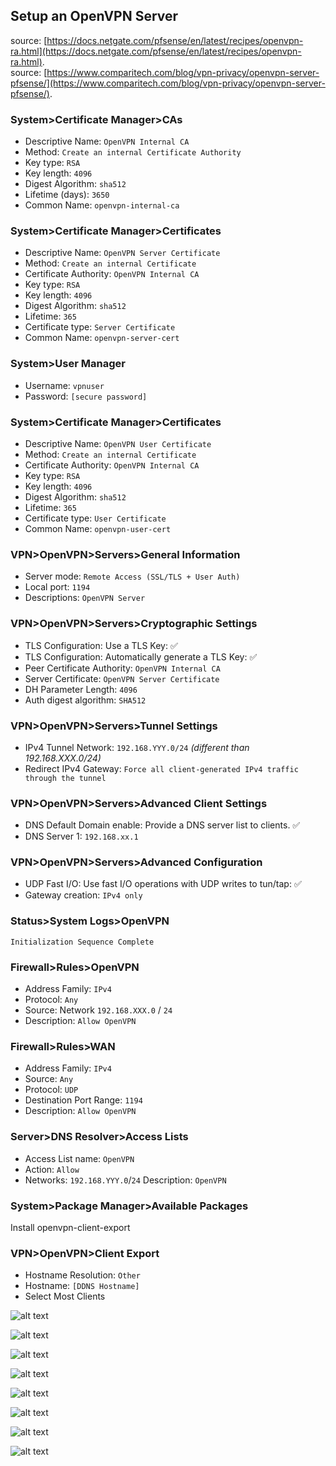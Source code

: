 ## Setup an OpenVPN Server

source: [https://docs.netgate.com/pfsense/en/latest/recipes/openvpn-ra.html](https://docs.netgate.com/pfsense/en/latest/recipes/openvpn-ra.html).  
source: [https://www.comparitech.com/blog/vpn-privacy/openvpn-server-pfsense/](https://www.comparitech.com/blog/vpn-privacy/openvpn-server-pfsense/).  

### System>Certificate Manager>CAs
* Descriptive Name: ``OpenVPN Internal CA``
* Method: ``Create an internal Certificate Authority``
* Key type: ``RSA``
* Key length: ``4096``
* Digest Algorithm: ``sha512``
* Lifetime (days): ``3650``
* Common Name: ``openvpn-internal-ca``

### System>Certificate Manager>Certificates
* Descriptive Name: ``OpenVPN Server Certificate``
* Method: ``Create an internal Certificate``
* Certificate Authority: ``OpenVPN Internal CA``
* Key type: ``RSA``
* Key length: ``4096``
* Digest Algorithm: ``sha512``
* Lifetime: ``365``
* Certificate type: ``Server Certificate``
* Common Name: ``openvpn-server-cert``

### System>User Manager
* Username: ``vpnuser``
* Password: ``[secure password]``

### System>Certificate Manager>Certificates
* Descriptive Name: ``OpenVPN User Certificate``
* Method: ``Create an internal Certificate``
* Certificate Authority: ``OpenVPN Internal CA``
* Key type: ``RSA``
* Key length: ``4096``
* Digest Algorithm: ``sha512``
* Lifetime: ``365``
* Certificate type: ``User Certificate``
* Common Name: ``openvpn-user-cert``

### VPN>OpenVPN>Servers>General Information
* Server mode: ``Remote Access (SSL/TLS + User Auth)``
* Local port: ``1194``
* Descriptions: ``OpenVPN Server``

### VPN>OpenVPN>Servers>Cryptographic Settings
* TLS Configuration: Use a TLS Key: :white_check_mark:
* TLS Configuration: Automatically generate a TLS Key: :white_check_mark:
* Peer Certificate Authority: ``OpenVPN Internal CA``
* Server Certificate: ``OpenVPN Server Certificate``
* DH Parameter Length: ``4096``
* Auth digest algorithm: ``SHA512``

### VPN>OpenVPN>Servers>Tunnel Settings
* IPv4 Tunnel Network: ``192.168.YYY.0/24`` *(different than 192.168.XXX.0/24)*
* Redirect IPv4 Gateway: ``Force all client-generated IPv4 traffic through the tunnel``

### VPN>OpenVPN>Servers>Advanced Client Settings
* DNS Default Domain enable: Provide a DNS server list to clients. :white_check_mark:
* DNS Server 1: ``192.168.xx.1``

### VPN>OpenVPN>Servers>Advanced Configuration
* UDP Fast I/O: Use fast I/O operations with UDP writes to tun/tap: :white_check_mark:
* Gateway creation: ``IPv4 only``

### Status>System Logs>OpenVPN
```console
Initialization Sequence Complete
```

### Firewall>Rules>OpenVPN
* Address Family: ``IPv4``
* Protocol: ``Any``
* Source: Network ``192.168.XXX.0`` / ``24``
* Description: ``Allow OpenVPN``

### Firewall>Rules>WAN
* Address Family: ``IPv4``
* Source: ``Any``
* Protocol: ``UDP``
* Destination Port Range: ``1194``
* Description: ``Allow OpenVPN``

### Server>DNS Resolver>Access Lists
* Access List name: ``OpenVPN``
* Action: ``Allow``
* Networks: ``192.168.YYY.0``/``24`` Description: ``OpenVPN``

### System>Package Manager>Available Packages
Install openvpn-client-export  

### VPN>OpenVPN>Client Export
* Hostname Resolution: ``Other``
* Hostname: ``[DDNS Hostname]``
* Select Most Clients

![alt text](ca.jpg "ca")

![alt text](certs.jpg "certs")

![alt text](vpnuser.jpg "vpnuser")

![alt text](openvpn.jpg "openvpn")

![alt text](openvpnwanrule.jpg "openvpnwanrule")

![alt text](openvpnbr0rule.jpg "openvpnbr0rule")

![alt text](vpnexportpkg.jpg "vpnexportpkg")

![alt text](vpnexport.jpg "vpnexport")
